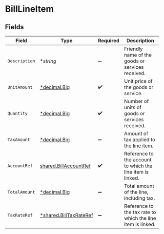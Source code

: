 # BillLineItem


## Fields

| Field                                                                   | Type                                                                    | Required                                                                | Description                                                             |
| ----------------------------------------------------------------------- | ----------------------------------------------------------------------- | ----------------------------------------------------------------------- | ----------------------------------------------------------------------- |
| `Description`                                                           | **string*                                                               | :heavy_minus_sign:                                                      | Friendly name of the goods or services received.                        |
| `UnitAmount`                                                            | [*decimal.Big](https://pkg.go.dev/github.com/ericlagergren/decimal#Big) | :heavy_check_mark:                                                      | Unit price of the goods or service.                                     |
| `Quantity`                                                              | [*decimal.Big](https://pkg.go.dev/github.com/ericlagergren/decimal#Big) | :heavy_check_mark:                                                      | Number of units of goods or services received.                          |
| `TaxAmount`                                                             | [*decimal.Big](https://pkg.go.dev/github.com/ericlagergren/decimal#Big) | :heavy_minus_sign:                                                      | Amount of tax applied to the line item.                                 |
| `AccountRef`                                                            | [shared.BillAccountRef](../../../pkg/models/shared/billaccountref.md)   | :heavy_check_mark:                                                      | Reference to the account to which the line item is linked.              |
| `TotalAmount`                                                           | [*decimal.Big](https://pkg.go.dev/github.com/ericlagergren/decimal#Big) | :heavy_minus_sign:                                                      | Total amount of the line, including tax.                                |
| `TaxRateRef`                                                            | [*shared.BillTaxRateRef](../../../pkg/models/shared/billtaxrateref.md)  | :heavy_minus_sign:                                                      | Reference to the tax rate to which the line item is linked.             |